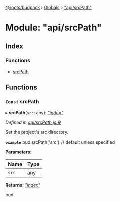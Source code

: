 [@roots/budpack](../README.md) › [Globals](../globals.md) › ["api/srcPath"](_api_srcpath_.md)

# Module: "api/srcPath"

## Index

### Functions

* [srcPath](_api_srcpath_.md#const-srcpath)

## Functions

### `Const` srcPath

▸ **srcPath**(`src`: any): *["index"](_index_.md)*

*Defined in [api/srcPath.js:9](https://github.com/roots/bud-support/blob/bc9161d/src/budpack/builder/api/srcPath.js#L9)*

Set the project's src directory.

**`example`** bud.srcPath('src') // default unless specified

**Parameters:**

Name | Type |
------ | ------ |
`src` | any |

**Returns:** *["index"](_index_.md)*

bud
